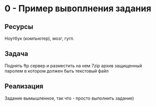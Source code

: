# 0 - Пример вывоплнения задания
## Ресурсы
Ноутбук (компьютер), мозг, гугл.

## Задача
Поднять ftp сервер и разместить на нем 7zip архив защищенный паролем в котором должен быть текстовый файл

## Реализация
Задание вымышленное, так что - просто выполнить задание) 

